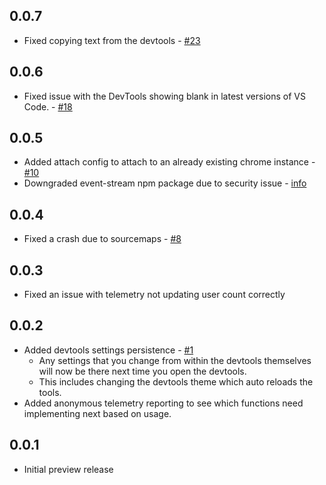 ## 0.0.7
* Fixed copying text from the devtools - [#23](https://github.com/BlankSourceCode/vscode-devtools/issues/23)

## 0.0.6
* Fixed issue with the DevTools showing blank in latest versions of VS Code. - [#18](https://github.com/BlankSourceCode/vscode-devtools/issues/18)

## 0.0.5
* Added attach config to attach to an already existing chrome instance - [#10](https://github.com/CodeMooseUS/vscode-devtools/issues/10)
* Downgraded event-stream npm package due to security issue - [info](https://code.visualstudio.com/blogs/2018/11/26/event-stream)

## 0.0.4
* Fixed a crash due to sourcemaps - [#8](https://github.com/CodeMooseUS/vscode-devtools/issues/8)

## 0.0.3
* Fixed an issue with telemetry not updating user count correctly

## 0.0.2
* Added devtools settings persistence - [#1](https://github.com/CodeMooseUS/vscode-devtools/issues/1)
    * Any settings that you change from within the devtools themselves will now be there next time you open the devtools.
    * This includes changing the devtools theme which auto reloads the tools.
* Added anonymous telemetry reporting to see which functions need implementing next based on usage.

## 0.0.1
* Initial preview release
